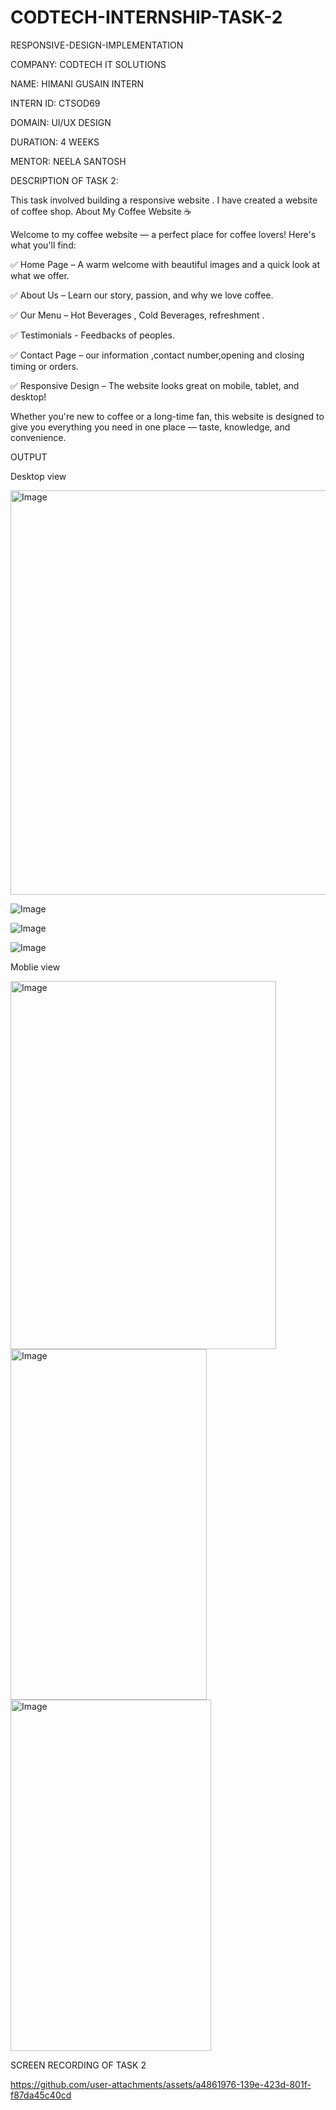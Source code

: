 # CODTECH-INTERNSHIP-TASK-2

RESPONSIVE-DESIGN-IMPLEMENTATION

COMPANY: CODTECH IT SOLUTIONS 

NAME: HIMANI GUSAIN INTERN

INTERN ID: CTSOD69

DOMAIN: UI/UX DESIGN

DURATION: 4 WEEKS 

MENTOR: NEELA SANTOSH

DESCRIPTION OF TASK 2:

This task involved building a responsive website . I have created a website of coffee shop.
About My Coffee Website ☕

Welcome to my coffee website — a perfect place for coffee lovers! Here's what you'll find:

✅ Home Page – A warm welcome with beautiful images and a quick look at what we offer.

✅ About Us – Learn our story, passion, and why we love coffee.

✅ Our Menu – Hot Beverages , Cold Beverages, refreshment .

✅ Testimonials - Feedbacks of peoples.

✅ Contact Page – our information ,contact number,opening and closing timing or orders.

✅ Responsive Design – The website looks great on mobile, tablet, and desktop!

Whether you're new to coffee or a long-time fan, this website is designed to give you everything you need in one place — taste, knowledge, and convenience.

OUTPUT

Desktop view

<img width="1359" height="647" alt="Image" src="https://github.com/user-attachments/assets/cce7e69e-0163-4ce0-9255-bb64bc827b8a" />

![Image](https://github.com/user-attachments/assets/748ed923-a545-4f44-a82e-38784c720166)

![Image](https://github.com/user-attachments/assets/ba7c92ed-cccc-4364-b3ba-e74ad9ebfadf)

![Image](https://github.com/user-attachments/assets/64ad9096-e133-4e6d-a3b6-77176b991fc3)

Moblie view

<img width="425" height="589" alt="Image" src="https://github.com/user-attachments/assets/d0478bcc-f26d-46a0-8a30-14e4f8d3149c" />
<img width="314" height="561" alt="Image" src="https://github.com/user-attachments/assets/193f00e9-9910-42de-b976-c9b68acf17e6" />
<img width="321" height="562" alt="Image" src="https://github.com/user-attachments/assets/7fc0b286-7147-47f7-86fa-afd67fda2aea" />

 SCREEN RECORDING OF TASK 2

https://github.com/user-attachments/assets/a4861976-139e-423d-801f-f87da45c40cd














